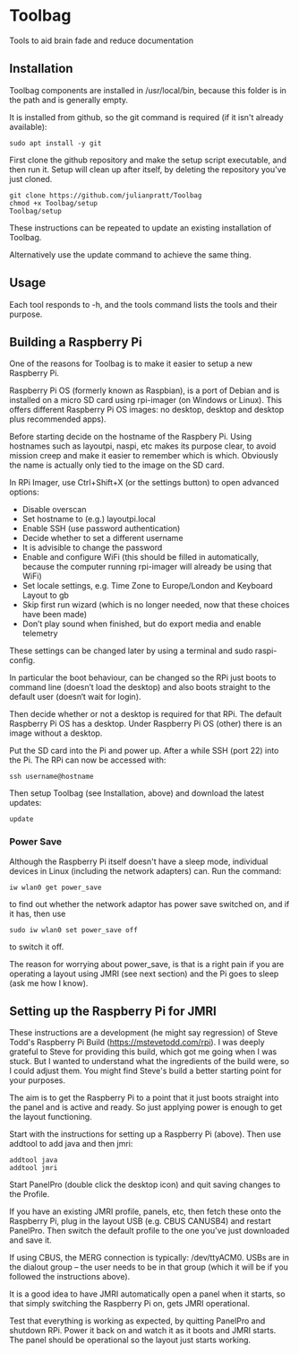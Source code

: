 # Toolbag
Tools to aid brain fade and reduce documentation 


## Installation

Toolbag components are installed in /usr/local/bin, because this folder is in the path 
and is generally empty. 

It is installed from github, so the git command is required (if it isn't already available):

    sudo apt install -y git

First clone the github repository and make the setup script executable, and then run it. 
Setup will clean up after itself, by deleting the repository you've just cloned.

    git clone https://github.com/julianpratt/Toolbag
    chmod +x Toolbag/setup
    Toolbag/setup

These instructions can be repeated to update an existing installation of Toolbag. 

Alternatively use the update command to achieve the same thing.


## Usage

Each tool responds to -h, and the tools command lists the tools and their purpose.


## Building a Raspberry Pi

One of the reasons for Toolbag is to make it easier to setup a new Raspberry Pi. 

Raspberry Pi OS (formerly known as Raspbian), is a port of Debian and is installed on a micro SD card using rpi-imager (on Windows or Linux). This offers different Raspberry Pi OS images: no desktop, desktop and desktop plus recommended apps). 

Before starting decide on the hostname of the Raspbery Pi. Using hostnames such as layoutpi, naspi, etc makes its purpose clear, to avoid mission creep and make it easier to remember which is which. Obviously the name is actually only tied to the image on the SD card. 

In RPi Imager, use Ctrl+Shift+X (or the settings button) to open advanced options:  
- Disable overscan
- Set hostname to (e.g.) layoutpi.local
- Enable SSH (use password authentication)
- Decide whether to set a different username
- It is advisible to change the password
- Enable and configure WiFi (this should be filled in automatically, because the computer running rpi-imager will already be using that WiFi)
- Set locale settings, e.g. Time Zone to Europe/London and Keyboard Layout to gb
- Skip first run wizard (which is no longer needed, now that these choices have been made)
- Don’t play sound when finished, but do export media and enable telemetry

These settings can be changed later by using a terminal and sudo raspi-config.

In particular the boot behaviour, can be changed so the RPi just boots to command line (doesn’t load the desktop) and also boots straight to the default user (doesn‘t wait for login).   

Then decide whether or not a desktop is required for that RPi. The default Raspberry Pi OS has a desktop. Under Raspberry Pi OS (other) there is an image without a desktop.

Put the SD card into the Pi and power up. After a while SSH (port 22) into the Pi. The RPi can now be accessed with: 

    ssh username@hostname

Then setup Toolbag (see Installation, above) and download the latest updates:

    update


### Power Save 
Although the Raspberry Pi itself doesn't have a sleep mode, individual devices in Linux (including the network adapters) can. Run the command: 

    iw wlan0 get power_save

to find out whether the network adaptor has power save switched on, and if it has, then use 

    sudo iw wlan0 set power_save off 

to switch it off.

The reason for worrying about power_save, is that is a right pain if you are operating a layout using JMRI (see next section) and the Pi goes to sleep (ask me how I know).


## Setting up the Raspberry Pi for JMRI

These instructions are a development (he might say regression) of Steve Todd's Raspberry Pi Build (https://mstevetodd.com/rpi). I was deeply grateful to Steve for providing this build, which got me going when I was stuck. But I wanted to understand what the ingredients of the build were, so I could adjust them. You might find Steve's build a better starting point for your purposes.    

The aim is to get the Raspberry Pi to a point that it just boots straight into the panel and is active and ready. So just applying power is enough to get the layout functioning.  

Start with the instructions for setting up a Raspberry Pi (above). Then use addtool to add java and then jmri:

    addtool java
    addtool jmri		
    
Start PanelPro (double click the desktop icon) and quit saving changes to the Profile. 

If you have an existing JMRI profile, panels, etc, then fetch these onto the Raspberry Pi, plug in the layout USB (e.g. CBUS CANUSB4) and restart PanelPro. Then switch the default profile to the one you've just downloaded and save it. 

If using CBUS, the MERG connection is typically: /dev/ttyACM0. USBs are in the dialout group – the user needs to be in that group (which it will be if you followed the instructions above). 

It is a good idea to have JMRI automatically open a panel when it starts, so that simply switching the Raspberry Pi on, gets JMRI operational. 

Test that everything is working as expected, by quitting PanelPro and shutdown RPi. Power it back on and watch it as it boots and JMRI starts. The panel should be operational so the layout just starts working. 
